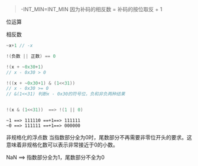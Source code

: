 >-INT_MIN=INT_MIN 
>因为补码的相反数 = 补码的按位取反 + 1



位运算

相反数

```c
~x+1 // -x
```

```c
!(负数 || 正数) == 0

!(x + ~0x30+1)
// x - 0x30 > 0

!((x + ~0x30+1) & (1<<31))
// x - 0x30 >= 0
// &(1<<31) 判断x - 0x30的符号位，负和非负两种结果


!(x & (1<<31))  ==> !(1 || 0)

```


```
~1 ==> 111110 ==+1==> 111111
~0 ==> 111111 ==+1==> 000000
```

非规格化的浮点数
当指数部分全为0时，尾数部分不再需要非零位开头的要求。这意味着非规格化数可以表示非常接近于0的小数。

NaN ==> 指数部分全为1，尾数部分不全为0

